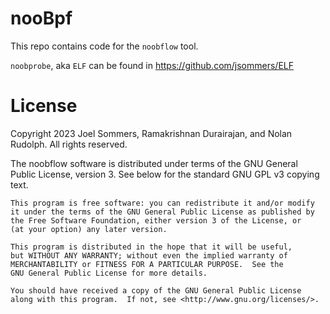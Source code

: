 # nooBpf

This repo contains code for the `noobflow` tool.  

`noobprobe`, aka `ELF` can be found in https://github.com/jsommers/ELF

# License

Copyright 2023 Joel Sommers, Ramakrishnan Durairajan, and Nolan Rudolph.  All rights reserved.

The noobflow software is distributed under terms of the GNU General Public License, version 3.  See below for the standard GNU GPL v3 copying text.

    This program is free software: you can redistribute it and/or modify
    it under the terms of the GNU General Public License as published by
    the Free Software Foundation, either version 3 of the License, or
    (at your option) any later version.

    This program is distributed in the hope that it will be useful,
    but WITHOUT ANY WARRANTY; without even the implied warranty of
    MERCHANTABILITY or FITNESS FOR A PARTICULAR PURPOSE.  See the
    GNU General Public License for more details.

    You should have received a copy of the GNU General Public License
    along with this program.  If not, see <http://www.gnu.org/licenses/>.
